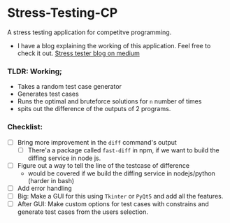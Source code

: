 # Stress-Testing-CP
A stress testing application for competitve programming.

- I have a blog explaining the working of this application. Feel free to check it out.
[Stress tester blog on medium](https://medium.com/iota-iiits/stress-tester-for-competitive-programming-67fe2832ead0)

### TLDR: Working;
- Takes a random test case generator 
- Generates test cases
- Runs the optimal and bruteforce solutions for `n` number of times
- spits out the difference of the outputs of 2 programs.

### Checklist:
- [ ] Bring more improvement in the `diff` command's output
  - [ ] There'a a package called `fast-diff` in npm, if we want to build the diffing service in node js.
- [ ] Figure out a way to tell the line of the testcase of difference
  - would be covered if we build the diffing service in nodejs/python (harder in bash)
- [ ] Add error handling
- [ ] Big: Make a GUI for this using `Tkinter` or `PyQt5` and add all the features.
- [ ] After GUI: Make custom options for test cases with constrains and generate test cases from the users selection.

